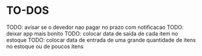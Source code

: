 # TO-DOS

TODO: avisar se o devedor nao pagar no prazo com notificacao
TODO: deixar app mais bonito
TODO: colocar data de saida de cada item no estoque
TODO: colocar data de entrada de uma grande quantidade de itens no estoque ou de poucos itens
